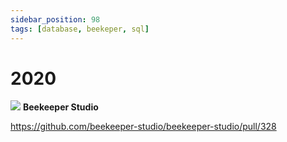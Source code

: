 ```yaml
---
sidebar_position: 98
tags: [database, beekeper, sql]
---
```


# 2020

<img class="open-source-avatar" src="https://avatars.githubusercontent.com/u/53234021?s=200&v=4"/> <b>Beekeeper Studio</b>  

https://github.com/beekeeper-studio/beekeeper-studio/pull/328  